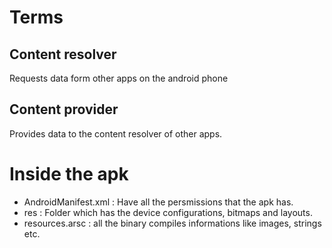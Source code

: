 # Terms

## Content resolver

Requests data form other apps on the android phone

## Content provider

Provides data to the content resolver of other apps.

# Inside the apk

* AndroidManifest.xml : Have all the persmissions that the apk has.
* res : Folder which has the device configurations, bitmaps and layouts.
* resources.arsc : all the binary compiles informations like images, strings etc.

